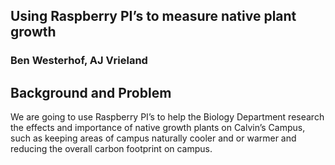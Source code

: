 ## Using Raspberry PI’s to measure native plant growth
### Ben Westerhof, AJ Vrieland

## Background and Problem
We are going to use Raspberry PI’s to help the Biology Department research the effects and importance of native growth plants on Calvin’s Campus, such as keeping areas of campus naturally cooler and or warmer and reducing the overall carbon footprint on campus.
